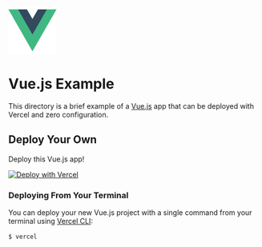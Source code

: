 ![Vue.js Logo](https://github.com/vercel/vercel/blob/master/packages/frameworks/logos/vue.svg)

# Vue.js Example

This directory is a brief example of a [Vue.js](https://vuejs.org/) app that can be deployed with Vercel and zero configuration.

## Deploy Your Own

Deploy this Vue.js app!

[![Deploy with Vercel](https://vercel.com/button)](https://vue-xi-eight.vercel.app/)

### Deploying From Your Terminal

You can deploy your new Vue.js project with a single command from your terminal using [Vercel CLI](https://vercel.com/download):

```shell
$ vercel
```
